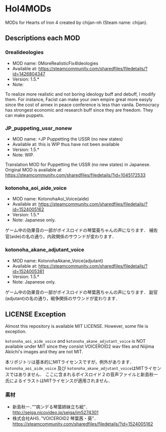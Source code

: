 # HoI4MODs
MODs for Hearts of Iron 4 created by chijan-nh (Steam name: chijan).

## Descriptions each MOD

### 0realideologies

* MOD name: 0MoreRealisticFix4Ideologies
* Available at: https://steamcommunity.com/sharedfiles/filedetails/?id=1426804347
* Version: 1.5.*
* Note:

To realize more realistic and not boring ideology buff and debuff, I modify them.
For instance,
Facist can make your own empire great more easyly since the cost of annex in peace conference is less than vanila.
Democracy has strongest economic and research buff since they are freedom. They can make puppets.

### JP_puppeting_ussr_nonew

* MOD name: +JP Puppetting the USSR (no new states)
* Available at: this is WIP thus have not been available
* Version: 1.5.*
* Note: WIP.

Translation MOD for Puppetting the USSR (no new states) in Japanese.
Original MOD is available at https://steamcommunity.com/sharedfiles/filedetails/?id=1045172533 


### kotonoha_aoi_aide_voice

* MOD name: KotonohaAoi_Voice(aide)
* Available at: https://steamcommunity.com/sharedfiles/filedetails/?id=1524005162
* Version: 1.5.*
* Note: Japanese only.

ゲーム中の効果音の一部がボイスロイドの琴葉葵ちゃんの声になります．
補佐官(aide)の名の通り，内政関係のサウンドが変わります．

### kotonoha_akane_adjutant_voice

* MOD name: KotonohaAkane_Voice(adjutant)
* Available at: https://steamcommunity.com/sharedfiles/filedetails/?id=1524005381
* Version: 1.5.*
* Note: Japanese only.

ゲーム中の効果音の一部がボイスロイドの琴葉茜ちゃんの声になります．
副官(adjutant)の名の通り，戦争関係のサウンドが変わります．


## LICENSE Exception

Almost this repository is available MIT LICENSE.
However, some file is exception.

`kotonoha_aoi_aide_voice` and `kotonoha_akane_adjutant_voice` is NOT available under MIT
since they consist VOICEROID2 wav files and Niijima Akiichi's images and they are not MIT.


本リポジトリは基本的にMITライセンスですが，例外があります．
`kotonoha_aoi_aide_voice` 及び `kotonoha_akane_adjutant_voice`はMITライセンスではありません．
ここに含まれるボイスロイド２の音声ファイルと新島秋一氏によるイラストはMITライセンスが適用されません．

### 素材

* 新島秋一．””病ンデる琴葉姉妹立ち絵”．http://seiga.nicovideo.jp/seiga/im5274301
* 株式会社AHS．”VOICEROID2 琴葉茜・葵”．https://steamcommunity.com/sharedfiles/filedetails/?id=1524005162
